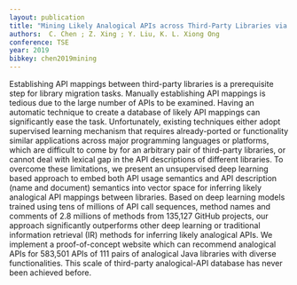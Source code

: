 ```yaml
---
layout: publication
title: "Mining Likely Analogical APIs across Third-Party Libraries via Large-Scale Unsupervised API Semantics Embedding"
authors:  C. Chen ; Z. Xing ; Y. Liu, K. L. Xiong Ong 
conference: TSE
year: 2019
bibkey: chen2019mining
---
```

Establishing API mappings between third-party libraries is a prerequisite step for library migration tasks. Manually establishing API mappings is tedious due to the large number of APIs to be examined. Having an automatic technique to create a database of likely API mappings can significantly ease the task. Unfortunately, existing techniques either adopt supervised learning mechanism that requires already-ported or functionality similar applications across major programming languages or platforms, which are difficult to come by for an arbitrary pair of third-party libraries, or cannot deal with lexical gap in the API descriptions of different libraries. To overcome these limitations, we present an unsupervised deep learning based approach to embed both API usage semantics and API description (name and document) semantics into vector space for inferring likely analogical API mappings between libraries. Based on deep learning models trained using tens of millions of API call sequences, method names and comments of 2.8 millions of methods from 135,127 GitHub projects, our approach significantly outperforms other deep learning or traditional information retrieval (IR) methods for inferring likely analogical APIs. We implement a proof-of-concept website which can recommend analogical APIs for 583,501 APIs of 111 pairs of analogical Java libraries with diverse functionalities. This scale of third-party analogical-API database has never been achieved before.